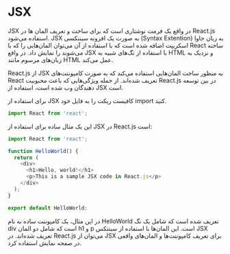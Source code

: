 # JSX



JSX در واقع یک فرمت نوشتاری است که برای ساخت و تعریف المان ها در React.js استفاده می‌شود. JSX به صورت یک افزونه سینتکسی (Syntax Extention) به زبان جاوا اسکریپت اضافه شده است که با استفاده از آن می‌توان المان‌هایی را که با React ساخته می‌شوند را نمایش داد. در واقع JSX با استفاده از تگ‌های شبیه به HTML و نزدیک به زبان‌های مرسوم مانند HTML عمل می‌کند.

React.js از JSX به منظور ساخت المان‌هایی استفاده می‌کند که به صورت کامپوننت‌های React تعریف شده‌اند. از جمله ویژگی‌هایی که باعث محبوبیت React.js در بین توسعه دهندگان وب شده است، استفاده از JSX است.

برای استفاده از JSX کافیست ریکت را به فایل خود import کنید.

```javascript
import React from 'react';
```



این یک مثال ساده برای استفاده از JSX در React.js است:

```javascript
import React from 'react';

function HelloWorld() {
  return (
    <div>
      <h1>Hello, world!</h1>
      <p>This is a sample JSX code in React.js</p>
    </div>
  );
}

export default HelloWorld;
```

در این مثال، یک کامپوننت ساده به نام HelloWorld تعریف شده است که شامل یک تگ div است که شامل دو المان h1 و p است. این المان‌ها با استفاده از سینتکس JSX تعریف شده‌اند. در React.js می‌توان از JSX برای تعریف کامپوننت‌ها و المان‌های واقعی در صفحه نمایش استفاده کرد.
